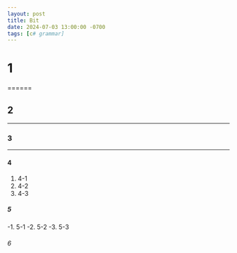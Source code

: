 ```yaml
---
layout: post
title: Bit
date: 2024-07-03 13:00:00 -0700
tags: [c# grammar]
---
```


# 1
======

## 2
------

### 3
------

#### 4
1. 4-1
2. 4-2
3. 4-3

##### 5
-1. 5-1
-2. 5-2
-3. 5-3
###### 6
